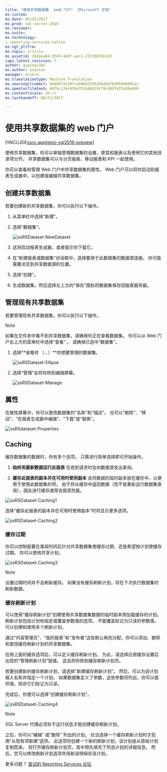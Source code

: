 ```yaml
---
title: "使用共享数据集 （web 门户） |Microsoft 文档"
ms.custom: 
ms.date: 05/15/2017
ms.prod: sql-server-2016
ms.reviewer: 
ms.suite: 
ms.technology:
- reporting-services-native
ms.tgt_pltfrm: 
ms.topic: article
ms.assetid: 2641ea84-9343-4e6f-aec1-25339031b163
caps.latest.revision: 7
author: guyinacube
ms.author: asaxton
manager: erikre
ms.translationtype: Machine Translation
ms.sourcegitcommit: 0eb007a5207ceb0b023952d5d9ef6d95986092ac
ms.openlocfilehash: 6dfbc134c0f0e351648d19cf8c485fe25a58eb99
ms.contentlocale: zh-cn
ms.lasthandoff: 06/22/2017

---
```

# <a name="work-with-shared-datasets---web-portal"></a>使用共享数据集的 web 门户

[!INCLUDE[ssrs-appliesto-sql2016-preview](../includes/ssrs-appliesto-sql2016-preview.md)]

使用共享数据集，你可以单独管理数据集的设置，使其和报表以及使用它的其他目录项分开。 共享数据集可以与分页报表、移动报表和 KPI 一起使用。

你可以查看和管理 Web 门户中共享数据集的属性。 Web 门户可以将你启动到报表生成器中，以创建或编辑共享数据集。

## <a name="create-a-shared-dataset"></a>创建共享数据集
  
若要创建新的共享数据集，你可以执行以下操作。  
  
1.  从菜单栏中选择“新建”。  
  
2.  选择“数据集”。  
  
    ![ssRSDataset-NewDataset](../reporting-services/media/ssrsdataset-newdataset.png)  
  
3.  这将启动报表生成器，或者提示你下载它。  
  
4.  在“新建报表或数据集”对话框中，选择要用于此数据集的数据源连接。 你可能需要浏览到共享数据源的位置。  
  
5.  选择“创建”。  
  
6.  生成数据集，然后选择左上方的“保存”图标将数据集保存回报表服务器。  
  
## <a name="manage-an-existing-shared-dataset"></a>管理现有共享数据集
  
若要管理现有共享数据集，你可以执行以下操作。  
  
> [!NOTE]
> 如果在文件夹中看不到共享数据集，请确保你正在查看数据集。 你可以从 Web 门户右上方的菜单栏中选择“查看”  。 请确保已选中“数据集”。  
  
1.  选择**省略号 （...）**你想要管理的数据集。  
  
    ![ssRSDataset-Ellipse](../reporting-services/media/ssrsdataset-ellipse.png)  
  
2.  选择“管理”会将你转到编辑屏幕。  
  
    ![ssRSDataset-Manage](../reporting-services/media/ssrsdataset-manage.png)  
  
## <a name="properties"></a>属性
  
在属性屏幕中，你可以更改数据集的“名称”和“描述”。 也可以“删除”、“移动”、“在报表生成器中编辑”、“下载”或“替换”。  
  
![ssRSdataset-Properties](../reporting-services/media/ssrsdataset-properties.png)  
  
## <a name="caching"></a>Caching
  
缓存数据集的数据时，你有多个选项。 只需进行简单选择即可开始操作。  
  
1.  **始终用最新数据运行此报表** 在收到请求时会向数据源发出查询。  
  
2.  **缓存此报表的副本并在可用时使用副本** 会将数据的临时副本放在缓存中，以便用于使用此数据集的项。 由于将从缓存中返回数据（而不是重新运行数据集查询），因此进行缓存通常会提高性能。  
  
![ssRSDataset-Caching1](../reporting-services/media/ssrsdataset-caching1.png)  
  
选择“缓存此报表的副本并在可用时使用副本”时将显示更多选项。  
  
![ssRSDataset-Caching2](../reporting-services/media/ssrsdataset-caching2.png)  
  
### <a name="cache-expiration"></a>缓存过期  
  
你可以控制是要在某段时间后针对共享数据集使缓存过期，还是希望按计划使缓存过期。 你可以使用共享计划。  
  
![ssRSDataset-Caching3](../reporting-services/media/ssrsdataset-caching3.png)  
  
> [!NOTE]
> 设置过期时间并不会刷新缓存。 如果没有缓存刷新计划，将在下次执行数据集时刷新数据。  
  
### <a name="cache-refresh-plans"></a>缓存刷新计划  
  
可以使用“缓存刷新计划”创建使用共享数据集数据的临时副本预加载缓存的计划。 刷新计划包括计划和指定或覆盖参数值的选项。 不能覆盖标记为只读的参数值。 可以创建和使用多个刷新计划。   
  
通过“内容管理员”、“我的报表”和“发布者”这些默认角色分配，你可以添加、删除和更改缓存刷新计划的共享数据集。  
  
应用上面的缓存选项后，可以定义缓存刷新计划。 为此，请选择应用缓存设置后出现的“管理刷新计划”链接。 这会将你转到缓存刷新计划页。   
  
若要创建新的缓存刷新计划，请选择“新建缓存刷新计划”。 然后，可以为该计划输入名称并指定一个计划。 如果数据集定义了参数，这些参数将列出，你可以提供值，除非它们标记为只读。  
  
完成后，你便可以选择“创建缓存刷新计划”。  
  
![ssRSDataset-Caching4](../reporting-services/media/ssrsdataset-caching4.png)  
  
> [!NOTE]
> SQL Server 代理必须处于运行状态才能创建缓存刷新计划。  
  
之后，你可以“编辑”  或“删除”  列出的计划。 仅当选择一个缓存刷新计划时才启用“从现有项新建”选项。 此选项将创建一个新的刷新计划，该计划是从原始计划复制而来。 将打开缓存刷新计划页，其中预先填充了所选计划的详细信息。 然后，您可以修改刷新计划选项并用新说明保存该计划。  

更多问题？ [尝试的 Reporting Services 论坛](http://go.microsoft.com/fwlink/?LinkId=620231)
